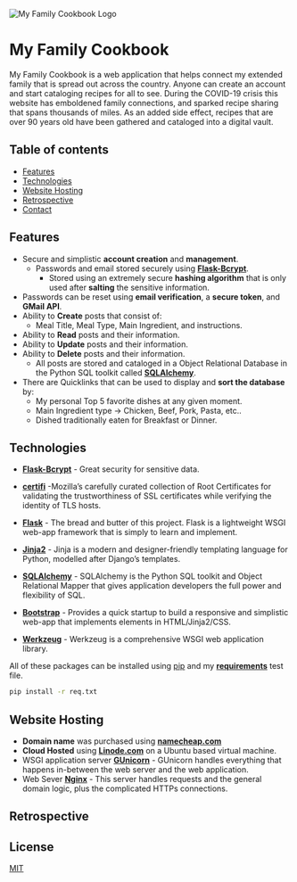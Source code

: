 ![My Family Cookbook Logo](https://raw.githubusercontent.com/Pts19/FlaskBlog/Attempt/familycookbloglogo.png)


# My Family Cookbook

My Family Cookbook is a web application that helps connect my extended family that is spread out across the country. Anyone can create an account and start cataloging recipes for all to see. During the COVID-19 crisis this website has emboldened family connections, and sparked recipe sharing that spans thousands of miles. As an added side effect, recipes that are over 90 years old have been gathered and cataloged into a digital vault.

## Table of contents
* [Features](#features)
* [Technologies](#technologies)
* [Website Hosting](#website-hosting)
* [Retrospective](#retrospective)
* [Contact](#contact)

## Features

* Secure and simplistic **account creation** and **management**.
  * Passwords and email stored securely using [**Flask-Bcrypt**](https://flask-bcrypt.readthedocs.io/en/latest/). 
    * Stored using an extremely secure **hashing algorithm** that is only used after **salting** the sensitive information.
* Passwords can be reset using **email verification**, a **secure token**, and **GMail API**.
* Ability to **Create** posts that consist of:
  * Meal Title, Meal Type, Main Ingredient, and instructions.
* Ability to **Read** posts and their information. 
* Ability to **Update** posts and their information.
* Ability to **Delete** posts and their information.
  * All posts are stored and cataloged in a Object Relational Database in the Python SQL toolkit called [**SQLAlchemy**](https://www.sqlalchemy.org/).
* There are Quicklinks that can be used to display and **sort the database** by:
  * My personal Top 5 favorite dishes at any given moment.
  * Main Ingredient type -> Chicken, Beef, Pork, Pasta, etc..
  * Dished traditionally eaten for Breakfast or Dinner.

## Technologies
- [**Flask-Bcrypt**](https://flask-bcrypt.readthedocs.io/en/latest/) - Great security for sensitive data.
- [**certifi**](https://pypi.org/project/certifi/) -Mozilla’s carefully curated collection of Root Certificates for validating the trustworthiness of SSL certificates while verifying the identity of TLS hosts.
- [**Flask**](https://palletsprojects.com/p/flask/) - The bread and butter of this project. Flask is a lightweight WSGI web-app framework that is simply to learn and implement.
- [**Jinja2**](https://jinja.palletsprojects.com/en/2.11.x/) - Jinja is a modern and designer-friendly templating language for Python, modelled after Django’s templates. 

- [**SQLAlchemy**](https://www.sqlalchemy.org/) - SQLAlchemy is the Python SQL toolkit and Object Relational Mapper that gives application developers the full power and flexibility of SQL.

- [**Bootstrap**](https://getbootstrap.com/) - Provides a quick startup to build a responsive and simplistic web-app that implements elements in HTML/Jinja2/CSS. 

- [**Werkzeug**](https://werkzeug.palletsprojects.com/en/1.0.x/) - Werkzeug is a comprehensive WSGI web application library.

All of these packages can be installed using [pip](https://pip.pypa.io/en/stable/) and my [**requirements**](https://github.com/Pts19/FlaskBlog/blob/Attempt/req.txt) test file.
```bash
pip install -r req.txt
```


## Website Hosting
- **Domain name** was purchased using [**namecheap.com**](www.namecheap.com)
- **Cloud Hosted** using [**Linode.com**](https://www.linode.com/) on a Ubuntu based virtual machine.
- WSGI application server [**GUnicorn**](https://gunicorn.org/) - GUnicorn handles everything that happens in-between the web server and the web application. 
- Web Sever [**Nginx**](https://www.nginx.com/) - This server handles requests and the general domain logic, plus the complicated HTTPs connections.

## Retrospective



## License
[MIT](https://choosealicense.com/licenses/mit/)
